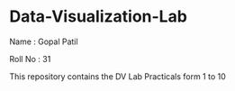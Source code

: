 # Data-Visualization-Lab

Name : Gopal Patil

Roll No : 31

This repository contains the DV Lab Practicals form 1 to 10
